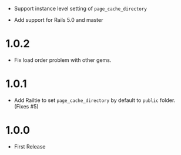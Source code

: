 * Support instance level setting of `page_cache_directory`

* Add support for Rails 5.0 and master

# 1.0.2

* Fix load order problem with other gems.

# 1.0.1

* Add Railtie to set `page_cache_directory` by default to `public` folder. (Fixes #5)

# 1.0.0

* First Release
